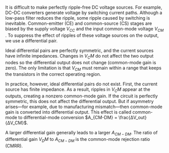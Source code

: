  It is difficult to make perfectly ripple-free DC voltage sources. For example, DC–DC
converters generate voltage by switching current paths. Although a low-pass filter
reduces the ripple, some ripple caused by switching is inevitable. Common-emitter (CE)
and common-source (CS) stages are biased by the supply voltage $V_{CC}$ and the
input common-mode voltage $V_{CM}$ . To suppress the effect of ripples of these
voltage sources on the output, we use a differential pair.

Ideal differential pairs are perfectly symmetric, and the current sources have infinite
impedances. Changes in $V_CM$ do not affect the two output nodes so the differential
output does not change (common-mode gain is zero). The only limitation is that $V_{CM}$
must remain within a range that keeps the transistors in the correct operating region.

In practice, however, ideal differential pairs do not exist. First, the current source has
finite impedance. As a result, ripples in $V_CM$ appear at the outputs, creating a
nonzero common-mode gain. If the circuit is perfectly symmetric, this does not affect the
differential output. But if asymmetry arises—for example, due to manufacturing 
mismatch—then common-mode gain is converted into differential output. This effect is
called common-mode to differential-mode conversion $A_{CM-DM} = \frac{ΔV_out}{ΔV_CM}$.

A larger differential gain generally leads to a larger $A_{CM-DM}$. The ratio of
differential gain $V_DM$ to $A_{CM-DM}$ is the common-mode rejection ratio (CMRR). 
 
